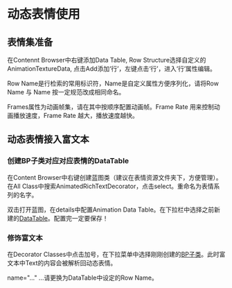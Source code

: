 # 动态表情使用

## 表情集准备

在Contennt Browser中右键添加Data Table, Row Structure选择自定义的AnimationTextureData, 点击Add添加‘行’，左键点击‘行’，进入‘行’属性编辑。

Row Name是行检索的常用标识符，Name是自定义属性方便序列化，请将Row Name 与 Name 按一定规范改成相同命名。

Frames属性为动画帧集，请在其中按顺序配置动画帧。Frame Rate 用来控制动画播放速度，Frame Rate 越大，播放速度越快。

## 动态表情接入富文本

### 创建BP子类对应对应表情的DataTable

在Content Browser中右键创建蓝图类（建议在表情资源文件夹下，方便管理）。在All Class中搜索AnimatedRichTextDecorator，点击select。重命名为表情系列的名字。

双击打开蓝图，在details中配置Animation Data Table。在下拉栏中选择之前新建的[DataTable](#表情集准备)。配置完一定要保存！

### 修饰富文本

在Decorator Classes中点击加号，在下拉菜单中选择刚刚创建的[BP子类](#创建bp子类对应对应表情的datatable)。此时富文本中Text的内容<anima name=""/>会被解析回动态表情。

name="..." ...请更换为DataTable中设定的Row Name。


